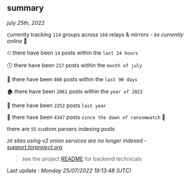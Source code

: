 
## summary
_july 25th, 2022_

currently tracking `114` groups across `168` relays & mirrors - _`64` currently online_ 📡

⏲ there have been `14` posts within the `last 24 hours`

🕓 there have been `217` posts within the `month of july`

📅 there have been `800` posts within the `last 90 days`

🏚 there have been `2061` posts within the `year of 2022`

🚀 there have been `2252` posts `last year`

🦕 there have been `4347` posts `since the dawn of ransomwatch` 🐣

there are `55` custom parsers indexing posts

_`20` sites using v2 onion services are no longer indexed - [support.torproject.org](https://support.torproject.org/onionservices/v2-deprecation/)_

> see the project [README](https://github.com/jmousqueton/ransomwatch#readme) for backend technicals



Last update : _Monday 25/07/2022 19:13:48 (UTC)_

